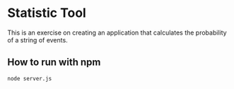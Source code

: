 # Statistic Tool

This is an exercise on creating an application that calculates the probability of a string of events.


## How to run with npm
```bash
node server.js
```
